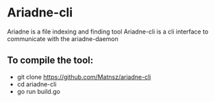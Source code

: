 # Ariadne-cli
Ariadne is a file indexing and finding tool
Ariadne-cli is a cli interface to communicate with the ariadne-daemon

## To compile the tool:
* git clone https://github.com/Matnsz/ariadne-cli
* cd ariadne-cli
* go run build.go

